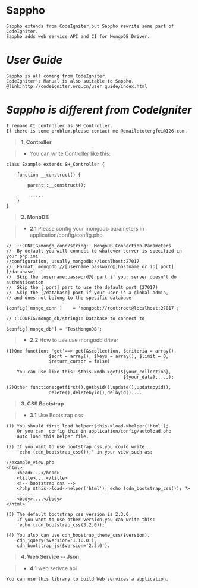 Sappho
======

    Sappho extends from CodeIgniter,but Sappho rewrite some part of CodeIgniter.
    Sappho adds web service API and CI for MongoDB Driver.


_User Guide_
=======
    Sappho is all coming from CodeIgniter.
    CodeIgniter's Manual is also suitable to Sappho. 
    @link:http://codeigniter.org.cn/user_guide/index.html 


_Sappho is different from CodeIgniter_
======
    I rename CI_controller as SH_Controller.
    If there is some problem,please contact me @email:tutengfei@126.com.

>  **1. Controller** 

>  - You can write Controller like this:

    class Example extends SH_Controller {
  
        function __construct() {
  
            parent::__construct();
    
            ......
        }
    }
    
> **2. MonoDB**

> - **2.1**  Please config your mongodb parameters in application/config/config.php.
   
    //  ::CONFIG/mongo_conn/string:: MongoDB Connection Parameters
    //  By default you will connect to whatever server is specified in your php.ini 
    //configuration, usually mongodb://localhost:27017
    //  Format: mongodb://[username:password@]hostname_or_ip[:port][/database]
    //  Skip the [username:password@] part if your server doesn't do authentication
    //  Skip the [:port] part to use the default port (27017)
    //  Skip the [/database] part if your user is a global admin, 
    // and does not belong to the specific database
    
    $config['mongo_conn']    = 'mongodb://root:root@localhost:27017';
    
    // ::CONFIG/mongo_db/string:: Database to connect to
    
    $config['mongo_db'] = 'TestMongoDB';
    
> - **2.2**   How to use use mongodb driver

    
    (1)One function: 'get'==> get(&$collection, $criteria = array(),
                    $sort = array(), $keys = array(), $limit = 0, 
                    $return_cursor = false)
    
        You can use like this: $this->mdb->get(${your_collection},
                                                ${your_data},...,);
    
    (2)Other functions:getfirst(),getbyid(),update(),updatebyid(),
                    delete(),deletebyid(),delbyid()....


> **3. CSS Bootstrap**

> - **3.1** Use Bootstrap css

    (1) You should first load helper:$this->load->helper('html');
        Or you can  config this in application/config/autoload.php 
        auto load this helper file.
    
    (2) If you want to use bootstrap css,you could write 
        'echo (cdn_bootstrap_css());' in your view.such as:
    
    //example_view.php
    <html>
        <head>...</head>
        <title>....</title>
        <!-- bootstrap css -->
        <?php $this->load->helper('html'); echo (cdn_bootstrap_css()); ?>
        .......
        <body>....</body>
    </html>
    
    (3) The default bootstrap css version is 2.3.0.
        If you want to use other version,you can write this: 
        'echo (cdn_bootstrap_css(3.2.0));'
        
    (4) You also can use cdn_boostrap_theme_css($version),
        cdn_jquery($version='1.10.0'),
        cdn_bootstrap_js($version='2.3.0').
        

> **4.  Web Service -- Json**

> - **4.1** web serivce api

    You can use this library to build Web services a application.
    
    
